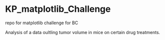 # KP_matplotlib_Challenge
repo for matplotlib challenge for BC

Analysis of a data oultling tumor volume in mice on certain drug treatments. 
